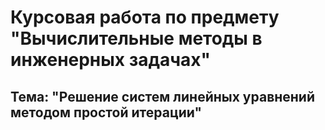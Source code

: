 # Курсовая работа по предмету "Вычислительные методы в инженерных задачах"
## Тема: "Решение систем линейных уравнений методом простой итерации"
